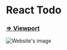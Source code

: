 # React Todo

### [ => Viewport ](http://fast-dawn-51140.herokuapp.com)

![Website's image](https://www.mediafire.com/convkey/c611/6b6l9m179dg4bdj6g.jpg "React Todo")
